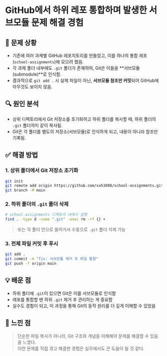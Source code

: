 
# GitHub에서 하위 레포 통합하며 발생한 서브모듈 문제 해결 경험

## 🧩 문제 상황
- 기존에 여러 과제별 GitHub 레포지토리를 만들었고, 이를 하나의 통합 레포 (`school-assignments`)에 모으려 했음.
- 각 과제 폴더 내부에도 `.git` 폴더가 존재하여, Git은 이들을 **서브모듈(submodule)**로 인식함.
- 결과적으로 `git add .` 시 실제 파일이 아닌, **서브모듈 참조만 커밋**되어 GitHub에 아무것도 보이지 않음.

## 🔍 원인 분석
- 상위 디렉토리에서 Git 저장소를 초기화하고 하위 폴더를 복사할 때, 하위 폴더의 `.git` 폴더까지 같이 복사됨.
- Git은 각 폴더를 별도의 저장소(서브모듈)로 인식하게 되고, 내용이 아니라 참조만 기록됨.

## ✅ 해결 방법

### 1. 상위 폴더에서 Git 저장소 초기화
```bash
git init
git remote add origin https://github.com/xxh3898/school-assignments.git
git branch -M main
```

### 2. 하위 폴더의 `.git` 폴더 삭제
```bash
# school-assignments 디렉토리 내에서 실행
find . -type d -name ".git" -exec rm -rf {} +
```
> 또는 각 폴더 안으로 들어가서 수동으로 `.git` 폴더 삭제 가능

### 3. 전체 파일 커밋 후 푸시
```bash
git add .
git commit -m "fix: 서브모듈 제거 후 파일 통합"
git push -f origin main
```

## 💡 배운 점
- 하위 폴더에 `.git`이 있으면 Git은 이를 서브모듈로 인식함
- 레포를 통합할 땐 하위 `.git` 제거 후 관리하는 게 중요함
- 실수도 경험이 되고, 이 과정을 통해 Git의 동작 원리를 더 깊게 이해할 수 있었음

## 📌 느낀 점
> 단순한 파일 복사가 아니라, Git 구조와 개념을 이해해야 문제를 해결할 수 있음을 느꼈다.  
> 이런 문제를 직접 겪고 해결한 경험은 실무에서도 큰 도움이 될 것 같다.
